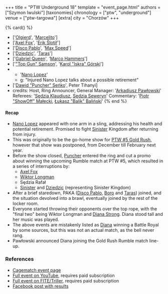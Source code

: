 +++
title = "PTW Underground 18"
template = "event_page.html"
authors = ["Szymon Iwulski"]
[taxonomies]
chronology = ["ptw", "underground"]
venue = ["ptw-targowa"]
[extra]
city = "Chorzów"
+++

{% card() %}
- ['[Olgierd](@/w/olgierd.md)', '[Marcelito](@/w/marcelito.md)']
- ['[Axel Fox](@/w/axel-fox.md)', '[Erik Šlotíř](@/w/erik-slotir.md)']
- ['[Disco Pablo](@/w/disco-pablo.md)', '[Max Speed](@/w/max-speed.md)']
- ['[Dziedzic](@/w/dziedzic.md)', '[Taras](@/w/taras.md)']
- ['[Gabriel Queen](@/w/gabriel-queen.md)', '[Marco Hammers](@/w/marco-hammers.md)']
- ['["Top Gun" Samson](@/w/samson.md)', '[Karol "Iskra" Górski](@/w/iskra.md)']
- - '[Nano Lopez](@/w/nano-lopez.md)'
  - g: "Injured Nano Lopez talks about a possible retirement"
- ['[Dawid "Puncher" Seńko](@/w/puncher.md)', Peter Tihanyi]
- credits:
    Host, Ring Announcer, General Manager: '[Arkadiusz Pawłowski](@/w/pan-pawlowski.md)'
    Referees: '[Sędzia Klaudiusz](@/w/sedzia-klaudiusz.md), [Sędzia Seweryn](@/w/sedzia-seweryn.md)'
    Commentary: '[Piotr "ShowOff" Małecki](@/w/piotr-malecki.md), [Łukasz "Balik" Baliński](@/w/lukasz-balinski.md)'
{% end %}

#### Recap

* [Nano Lopez](@/w/nano-lopez.md) appeared with one arm in a sling, addressing his health and potential retirement. Promised to fight [Sinister](@/w/sinister.md) Kingdom after returning from injury.
* This was originally to be the go-home show for [PTW #5 Gold Rush](@/e/ptw/2024-02-03-ptw-5-gold-rush.md), however that show was postponed, from December till February next year.
* Before the show closed, [Puncher](@/w/puncher.md) entered the ring and cut a promo about winning the upcoming Rumble match at PTW #5, which resulted in a series of interruptions by:
  * [Axel Fox](@/w/axel-fox.md)
  * [Wiktor Longman](@/w/wiktor-longman.md)
  * Sędzia Rafał
  * [Sinister](@/w/sinister.md) and [Dziedzic](@/w/dziedzic.md) (representing Sinister Kingdom)
* After a brief staredown, PAKA ([Disco Pablo](@/w/disco-pablo.md), [Boro](@/w/boro.md) and [Taras](@/w/taras.md)) joined, and the situation devolved into a brawl, eventually joined by the rest of the locker room.
* Everyone started throwing their opponents over the top rope, with the "final two" being Wiktor Longman and [Diana Strong](@/w/diana-strong.md). Diana stood tall and her music was played.
* The above events are mistakenly listed as [Diana](@/w/diana-strong.md) winning a Battle Royal by some sources, but this was not an actual match, as the bell never rang.
* Pawłowski announced Diana joining the Gold Rush Rumble match line-up.

### References

* [Cagematch event page](https://www.cagematch.net/?id=1&nr=365972)
* [Full event on YouTube](https://www.youtube.com/watch?v=7DCe7kcCKJQ), requires paid subscription
* [Full event on FITE/Triller](https://www.trillertv.com/watch/ptw-underground-18/2pdq4//), requires paid subscription
* [Facebook post with results](https://www.facebook.com/PrimeTimeWrestlingPL/posts/pfbid0EVFXQZGnWGxD3T8mMSzGaqaXFneVnpWuTC1JkeDY7Hk7nSGcg3ohVGR2A1csDPHfl)
